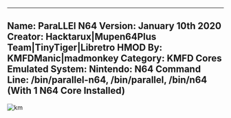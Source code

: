 -----------------------
Name: ParaLLEl N64
Version: January 10th 2020
Creator: Hacktarux|Mupen64Plus Team|TinyTiger|Libretro
HMOD By: KMFDManic|madmonkey
Category: KMFD Cores
Emulated System: Nintendo: N64
Command Line: /bin/parallel-n64, /bin/parallel, /bin/n64 (With 1 N64 Core Installed)
-----------------------
![km](https://i.imgur.com/k8C8qrJ.png)
